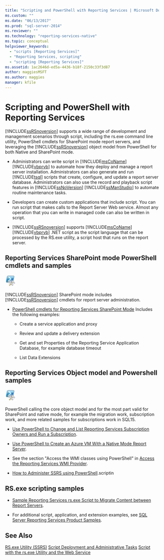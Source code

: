 ```yaml
---
title: "Scripting and PowerShell with Reporting Services | Microsoft Docs"
ms.custom: ""
ms.date: "06/13/2017"
ms.prod: "sql-server-2014"
ms.reviewer: ""
ms.technology: "reporting-services-native"
ms.topic: conceptual
helpviewer_keywords: 
  - "scripts [Reporting Services]"
  - "Reporting Services, scripting"
  - "scripting [Reporting Services]"
ms.assetid: 1ac2646d-ed5a-4436-b18f-2150c33f3d87
author: maggiesMSFT
ms.author: maggies
manager: kfile
---
```

# Scripting and PowerShell with Reporting Services
  [!INCLUDE[ssRSnoversion](../../../includes/ssrsnoversion-md.md)] supports a wide range of development and management scenarios through script, including the rs.exe command line utility, PowerShell cmdlets for SharePoint mode report servers, and leveraging the [!INCLUDE[ssRSnoversion](../../../includes/ssrsnoversion-md.md)] object model from PowerShell for both Native and SharePoint mode.

-   Administrators can write script in [!INCLUDE[msCoName](../../../includes/msconame-md.md)] [!INCLUDE[vbprvb](../../../includes/vbprvb-md.md)] to automate how they deploy and manage a report server installation. Administrators can also generate and run [!INCLUDE[tsql](../../includes/tsql-md.md)] scripts that create, configure, and update a report server database. Administrators can also use the record and playback script features in [!INCLUDE[ssNoVersion](../../includes/ssnoversion-md.md)] [!INCLUDE[ssManStudio](../../includes/ssmanstudio-md.md)] to automate routine maintenance tasks.

-   Developers can create custom applications that include script. You can run script that makes calls to the Report Server Web service. Almost any operation that you can write in managed code can also be written in script.

-   [!INCLUDE[ssRSnoversion](../../../includes/ssrsnoversion-md.md)] supports [!INCLUDE[msCoName](../../../includes/msconame-md.md)] [!INCLUDE[vbprvb](../../../includes/vbprvb-md.md)] .NET script as the script language that can be processed by the RS.exe utility, a script host that runs on the report server.

## Reporting Services SharePoint mode PowerShell cmdlets and samples
 ![PowerShell related content](../media/rs-powershellicon.jpg "PowerShell related content")

 [!INCLUDE[ssRSnoversion](../../../includes/ssrsnoversion-md.md)] SharePoint mode includes [!INCLUDE[ssRSnoversion](../../../includes/ssrsnoversion-md.md)] cmdlets for report server administration.

-   [PowerShell cmdlets for Reporting Services SharePoint Mode](../powershell-cmdlets-for-reporting-services-sharepoint-mode.md) Includes the following examples:

    -   Create a service application and proxy

    -   Review and update a delivery extension

    -   Get and set Properties of the Reporting Service Application Database, for example database timeout

    -   List Data Extensions

## Reporting Services Object model and Powershell samples
 ![PowerShell related content](../media/rs-powershellicon.jpg "PowerShell related content")

 PowerShell calling the core object model and for the most part valid for SharePoint and native mode, for example the migration work, subscription work, and more related samples for subscriptions work in SQL15.

-   [Use PowerShell to Change and List Reporting Services Subscription Owners and Run a Subscription](../subscriptions/manage-subscription-owners-and-run-subscription-powershell.md).

-   [Use PowerShell to Create an Azure VM With a Native Mode Report Server](https://msdn.microsoft.com/library/azure/dn449661.aspx).

-   See the section "Access the WMI classes using PowerShell" in [Access the Reporting Services WMI Provider](access-the-reporting-services-wmi-provider.md).

-   [How to Administer SSRS using PowerShell](https://www.sqlshack.com/how-to-administer-sql-server-reporting-services-ssrs-subscriptions-using-powershell/).scriptin

## RS.exe scripting samples

-   [Sample Reporting Services rs.exe Script to Migrate Content between Report Servers](sample-reporting-services-rs-exe-script-to-copy-content-between-report-servers.md).

-   For additional script, application, and extension examples, see [SQL Server Reporting Services Product Samples](https://go.microsoft.com/fwlink/?LinkId=177889).

## See Also
 [RS.exe Utility &#40;SSRS&#41;](rs-exe-utility-ssrs.md) 
 [Script Deployment and Administrative Tasks](script-deployment-and-administrative-tasks.md) 
 [Script with the rs.exe Utility and the Web Service](script-with-the-rs-exe-utility-and-the-web-service.md)


